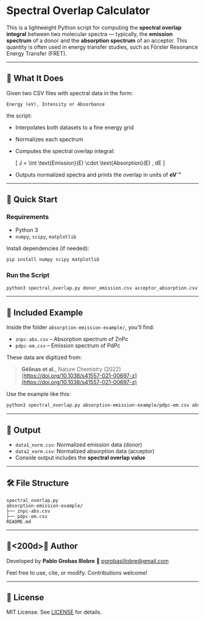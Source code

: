 # Spectral Overlap Calculator

This is a lightweight Python script for computing the **spectral overlap integral** between two molecular spectra — typically, the **emission spectrum** of a donor and the **absorption spectrum** of an acceptor. This quantity is often used in energy transfer studies, such as Förster Resonance Energy Transfer (FRET).

---

## 🧪 What It Does

Given two CSV files with spectral data in the form:

```
Energy (eV), Intensity or Absorbance
```

the script:

- Interpolates both datasets to a fine energy grid
- Normalizes each spectrum
- Computes the spectral overlap integral:

  \[
  J = \int \text{Emission}(E) \cdot \text{Absorption}(E) \, dE
  \]

- Outputs normalized spectra and prints the overlap in units of **eV⁻¹**

---

## 🚀 Quick Start

### Requirements

- Python 3
- `numpy`, `scipy`, `matplotlib`

Install dependencies (if needed):

```bash
pip install numpy scipy matplotlib
```

### Run the Script

```bash
python3 spectral_overlap.py donor_emission.csv acceptor_absorption.csv
```

---

## 📂 Included Example

Inside the folder `absorption-emission-example/`, you’ll find:

- `znpc-abs.csv` – Absorption spectrum of ZnPc
- `pdpc-em.csv` – Emission spectrum of PdPc

These data are digitized from:

> **Gélinas et al.**, Nature Chemistry (2022)
> [https://doi.org/10.1038/s41557-021-00697-z](https://doi.org/10.1038/s41557-021-00697-z)

Use the example like this:

```bash
python3 spectral_overlap.py absorption-emission-example/pdpc-em.csv absorption-emission-example/znpc-abs.csv
```

---

## 📄 Output

- `data1_norm.csv`: Normalized emission data (donor)
- `data2_norm.csv`: Normalized absorption data (acceptor)
- Console output includes the **spectral overlap value**

---

## 🛠  File Structure

```
spectral_overlap.py
absorption-emission-example/
├── znpc-abs.csv
├── pdpc-em.csv
README.md
```

---

## 👨<200d>🔬 Author

Developed by **Pablo Grobas Illobre**
📧 pgrobasillobre@gmail.com

Feel free to use, cite, or modify. Contributions welcome!

---

## 📜 License

MIT License. See [LICENSE](LICENSE) for details.
